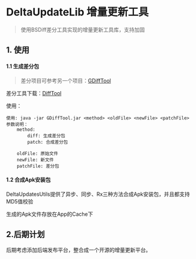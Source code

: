 # DeltaUpdateLib 增量更新工具
> 使用BSDiff差分工具实现的增量更新工具库，支持加固

## 1. 使用

#### 1.1 生成差分包

> 差分项目可参考另一个项目：[GDiffTool](https://github.com/gzasgjq/GDiffTool)

差分工具下载：[DiffTool](diffTools/DiffTool.jar)

使用：

```
使用: java -jar GDiffTool.jar <method> <oldFile> <newFile> <patchFile>
参数说明：
    method:
        diff: 生成差分包
        patch: 合成差分包

    oldFile: 原始文件
    newFile: 新文件
    patchFile: 差分包
```

#### 1.2 合成Apk安装包

DeltaUpdatesUtils提供了异步、同步、Rx三种方法合成Apk安装包，并且都支持MD5值校验

生成的Apk文件存放在App的Cache下

## 2.后期计划

后期考虑添加后端发布平台，整合成一个开源的增量更新平台。